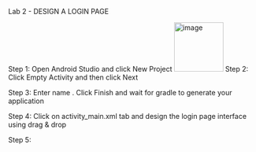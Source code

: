 Lab 2 - DESIGN A LOGIN PAGE

Step 1: Open Android Studio and click New Project
<img src="https://raw.githubusercontent.com/addff/2310-ICT602/main/M3CS2666A/Team%203%20-%20Laksa/Lab%20Work%202/step1%20lab2.PNG" alt="image" width="100" height="auto">
Step 2: Click Empty Activity and then click Next

Step 3: Enter name . Click Finish and wait for gradle to generate your application

Step 4: Click on activity_main.xml tab and design the login page interface using drag & drop 

Step 5: 



